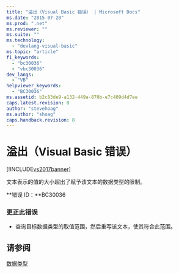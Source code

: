 ```yaml
---
title: "溢出（Visual Basic 错误） | Microsoft Docs"
ms.date: "2015-07-20"
ms.prod: ".net"
ms.reviewer: ""
ms.suite: ""
ms.technology: 
  - "devlang-visual-basic"
ms.topic: "article"
f1_keywords: 
  - "bc30036"
  - "vbc30036"
dev_langs: 
  - "VB"
helpviewer_keywords: 
  - "BC30036"
ms.assetid: b2c83de9-a132-449a-870b-e7c409d4d7ee
caps.latest.revision: 8
author: "stevehoag"
ms.author: "shoag"
caps.handback.revision: 8
---
```

# 溢出（Visual Basic 错误）
[!INCLUDE[vs2017banner](../../../visual-basic/includes/vs2017banner.md)]

文本表示的值的大小超出了赋予该文本的数据类型的限制。  
  
 **错误 ID：**BC30036  
  
### 更正此错误  
  
-   查询目标数据类型的取值范围，然后重写该文本，使其符合此范围。  
  
## 请参阅  
 [数据类型](../../../visual-basic/language-reference/data-types/data-type-summary.md)
